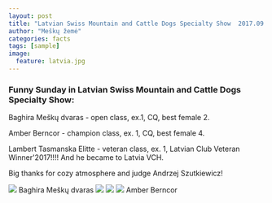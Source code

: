 ```yaml
---
layout: post
title: "Latvian Swiss Mountain and Cattle Dogs Specialty Show  2017.09.03"
author: "Meškų žemė"
categories: facts
tags: [sample]
image:
  feature: latvia.jpg
---
```



### Funny Sunday in Latvian Swiss Mountain and Cattle Dogs Specialty Show:

Baghira Meškų dvaras - open class, ex.1, CQ, best female 2.

Amber Berncor - champion class, ex. 1, CQ, best female 4.

Lambert Tasmanska Elitte - veteran class, ex. 1, Latvian Club Veteran Winner'2017!!!! And he became to Latvia VCH.

Big thanks for cozy atmosphere and judge Andrzej Szutkiewicz!

<img src="{{ site.github.url }}/assets/img/Baghira.jpg">
Baghira Meškų dvaras

<img src="{{ site.github.url }}/assets/img/Baghira2.jpg">
<img src="{{ site.github.url }}/assets/img/Baghira3.jpg">

<img src="{{ site.github.url }}/assets/img/Amber.jpg">
Amber Berncor
